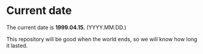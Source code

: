 # Current date

The current date is **1999.04.15.** (YYYY.MM.DD.)

This repository will be good when the world ends, so we will know how long it lasted.